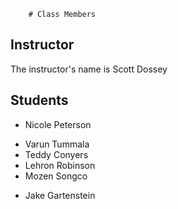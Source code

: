         # Class Members

## Instructor

The instructor's name is Scott Dossey

## Students

* Nicole Peterson
- Varun Tummala
- Teddy Conyers
- Lehron Robinson
- Mozen Songco
* Jake Gartenstein